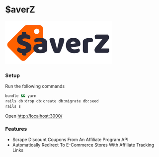 # $averZ  

![$averZ Logo](/app/assets/images/saverz-v2.png)

### Setup
Run the following commands
```bash
bundle && yarn
rails db:drop db:create db:migrate db:seed
rails s
```
Open [http://localhost:3000/](http://localhost:3000/)


### Features
- Scrape Discount Coupons From An Affiliate Program API
- Automatically Redirect To E-Commerce Stores With Affiliate Tracking Links